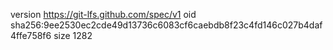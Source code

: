 version https://git-lfs.github.com/spec/v1
oid sha256:9ee2530ec2cde49d13736c6083cf6caebdb8f23c4fd146c027b4daf4ffe758f6
size 1282
